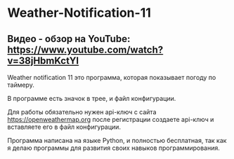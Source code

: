 # Weather-Notification-11
## Видео - обзор на YouTube: https://www.youtube.com/watch?v=38jHbmKctYI
Weather notification 11 это программа, которая показывает погоду по таймеру.

В программе есть значок в трее, и файл конфигурации.

Для работы обязательно нужен api-ключ с сайта https://openweathermap.org после регистрации создаете api-ключ и вставляете его в файл конфигурации.


Программа написана на языке Python, и полностью бесплатная, так как я делаю программы для развития своих навыков программирования.
